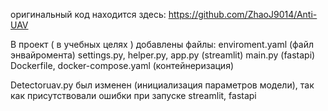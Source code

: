 оригинальный код находится здесь: https://github.com/ZhaoJ9014/Anti-UAV

В проект ( в учебных целях ) добавлены файлы:
enviroment.yaml (файл энвайромента)
settings.py, helper.py, app.py (streamlit)
main.py (fastapi)
Dockerfile, docker-compose.yaml (контейнеризация)

Detectoruav.py был изменен (инициализация параметров модели), так как присутствовали ошибки при запуске streamlit, fastapi


